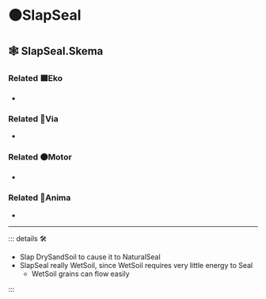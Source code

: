 # 🟠<motor>SlapSeal</motor>

## 🕸 SlapSeal.Skema

### Related 🟩<ekos>Eko</ekos>

-

### Related 🔻<via>Via</via>

-

### Related 🟠<motor>Motor</motor>

-

### Related 💜<anima>Anima</anima>

-

---

<!-- =================================================== -->
<!-- =================================================== -->
<!-- =================================================== -->
<!-- =================================================== -->
<!-- =================================================== -->
::: details 🛠

- Slap DrySandSoil to cause it to NaturalSeal
- SlapSeal really WetSoil, since WetSoil requires very little energy to Seal
    - WetSoil grains can flow easily

:::
